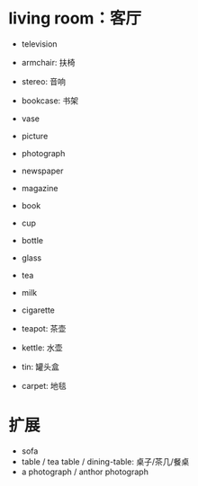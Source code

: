 # living room：客厅

* television
* armchair: 扶椅
* stereo: 音响
* bookcase: 书架
* vase

* picture
* photograph
* newspaper
* magazine
* book

* cup
* bottle
* glass

* tea
* milk
* cigarette

* teapot: 茶壶
* kettle: 水壶
* tin: 罐头盒

* carpet: 地毯  

# 扩展
* sofa
* table / tea table / dining-table: 桌子/茶几/餐桌
* a photograph /  anthor photograph